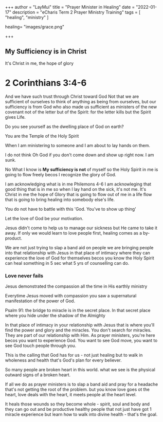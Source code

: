 +++
author = "LayMui"
title = "Prayer Minister in Healing"
date = "2022-01-17"
description = "eCharis Term 2 Prayer Ministry Training"
tags = [
    "healing", "ministry"
]

healing= "images/grace.png"

+++

## My Sufficiency is in Christ

It's Christ in me, the hope of glory

# 2 Corinthians 3:4-6

And we have such trust through Christ toward God
Not that we are sufficient of ourselves to think of anything
as being from ourselves, but our sufficiency is from God who
also made us sufficient as ministers of the new covenant not of the letter
but of the Spirit: for the letter kills but the Spirit gives Life.

Do you see yourself as the dwelling place of God on earth?

You are the Temple of the Holy Spirit

When I am ministering to someone and I am about to lay hands on them.

I do not think Oh God if you don't come down and show up right now. I am sunk.

No What I know is **My sufficiency is not** of myself so the Holy Spirit in me
is going to flow freely becos I recognize the glory of God.

I am acknowledging what is in me Philemons 4-6
I am acknowleging that good thing that is in me so when
I lay hand on the sick, it's not me.
It's Christ in me the hope of Glory that is going to flow out of me in a life
flow that is going to bring healing into somebody else's life.

You do not have to battle with this 'God. You've to show up thing'

Let the love of God be your motivation.

Jesus didn't come to help us to manage our sickness but He came to take it away.
If only we would learn to love people first, healing comes as a by-product.

We are not just trying to slap a band aid on people we are bringing people into that relationship
with Jesus in that place of intimacy where they can experience the love of God for themselves
becos you know the Holy Spirit can heal something in 5 sec what 5 yrs of counselling can do.

### Love never fails

Jesus demonstrated the compassion all the time in His earthly ministry

Everytime Jesus moved with compassion you saw a supernatural manifestation of the power of God.

Psalm 91: the bridge to miracle is in the secret place.
In that secret place where you hide under the shadow of the Almighty

In that place of intimacy in your relationship with Jesus that is where
you'll find the power and glory and the miracles.
You don't search for miracles. They are part of our relationship with Him.
As prayer ministers, you're here becos you want to experience God.
You want to see God move, you want to see God touch people through you.

This is the calling that God has for us -
not just healing but to walk in wholeness and health
that's God's plan for every believer.

So many people are broken heart in this world.
what we see is the physical outward signs of a broken heart.

If all we do as prayer ministers is to slap a band aid and
pray for a headache that's not getting the root of the problem.
but you know love goes ot the heart, love deals with the heart,
it meets people at the heart level.

It heals those wounds so they become whole -
spirit, soul and body and they can go out and be productive healthy
people that not just have got 1 miracle experience
but learn how to walk into divine health - that's the goal.
